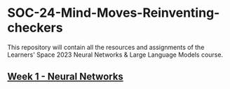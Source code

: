 # SOC-24-Mind-Moves-Reinventing-checkers

This repository will contain all the resources and assignments of the Learners' Space 2023 Neural Networks &amp; Large Language Models course.

## [Week 1 - Neural Networks](./Week1/)
